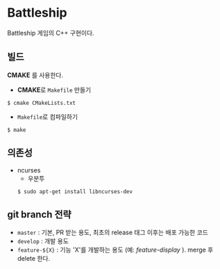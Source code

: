 # Battleship
Battleship 게임의 C++ 구현이다. 

## 빌드
**CMAKE** 를 사용한다.
* **CMAKE**로 `Makefile` 만들기
```
$ cmake CMakeLists.txt
```
* `Makefile`로 컴파일하기
```
$ make
```

## 의존성 
* ncurses
  * 우분투
  ```
  $ sudo apt-get install libncurses-dev
  ```
  
## git branch 전략
* `master` : 기본, PR 받는 용도, 최초의 release 태그 이후는 배포 가능한 코드 
* `develop` : 개발 용도
* `feature-${X}` : 기능 'X'를 개발하는 용도 (예: _feature-display_ ). merge 후 delete 한다.
